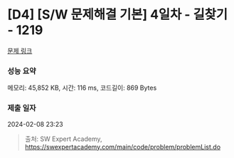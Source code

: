 # [D4] [S/W 문제해결 기본] 4일차 - 길찾기 - 1219 

[문제 링크](https://swexpertacademy.com/main/code/problem/problemDetail.do?contestProbId=AV14geLqABQCFAYD) 

### 성능 요약

메모리: 45,852 KB, 시간: 116 ms, 코드길이: 869 Bytes

### 제출 일자

2024-02-08 23:23



> 출처: SW Expert Academy, https://swexpertacademy.com/main/code/problem/problemList.do
